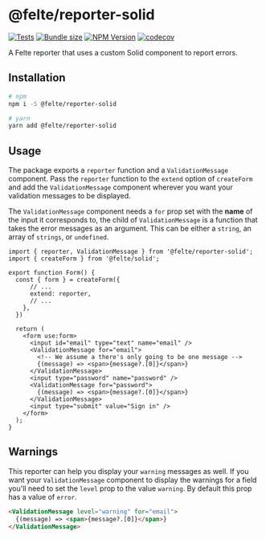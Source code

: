# @felte/reporter-solid

[![Tests](https://github.com/pablo-abc/felte/workflows/Tests/badge.svg)](https://github.com/pablo-abc/felte/actions/workflows/test.yml)
[![Bundle size](https://img.shields.io/bundlephobia/min/@felte/reporter-solid)](https://bundlephobia.com/result?p=@felte/reporter-solid)
[![NPM Version](https://img.shields.io/npm/v/@felte/reporter-solid)](https://www.npmjs.com/package/@felte/reporter-solid)
[![codecov](https://codecov.io/gh/pablo-abc/felte/branch/main/graph/badge.svg?token=T73OJZ50LC)](https://codecov.io/gh/pablo-abc/felte)

A Felte reporter that uses a custom Solid component to report errors.

## Installation

```sh
# npm
npm i -S @felte/reporter-solid

# yarn
yarn add @felte/reporter-solid
```

## Usage

The package exports a `reporter` function and a `ValidationMessage` component. Pass the `reporter` function to the `extend` option of `createForm` and add the `ValidationMessage` component wherever you want your validation messages to be displayed.

The `ValidationMessage` component needs a `for` prop set with the **name** of the input it corresponds to, the child of `ValidationMessage` is a function that takes the error messages as an argument. This can be either a `string`, an array of `strings`, or `undefined`.

```tsx
import { reporter, ValidationMessage } from '@felte/reporter-solid';
import { createForm } from '@felte/solid';

export function Form() {
  const { form } = createForm({
      // ...
      extend: reporter,
      // ...
    },
  })

  return (
    <form use:form>
      <input id="email" type="text" name="email" />
      <ValidationMessage for="email">
        <!-- We assume a there's only going to be one message -->
        {(message) => <span>{message?.[0]}</span>}
      </ValidationMessage>
      <input type="password" name="password" />
      <ValidationMessage for="password">
        {(message) => <span>{message?.[0]}</span>}
      </ValidationMessage>
      <input type="submit" value="Sign in" />
    </form>
  );
}
```

## Warnings

This reporter can help you display your `warning` messages as well. If you want your `ValidationMessage` component to display the warnings for a field you'll need to set the `level` prop to the value `warning`. By default this prop has a value of `error`.

```html
<ValidationMessage level="warning" for="email">
  {(message) => <span>{message?.[0]}</span>}
</ValidationMessage>
```

